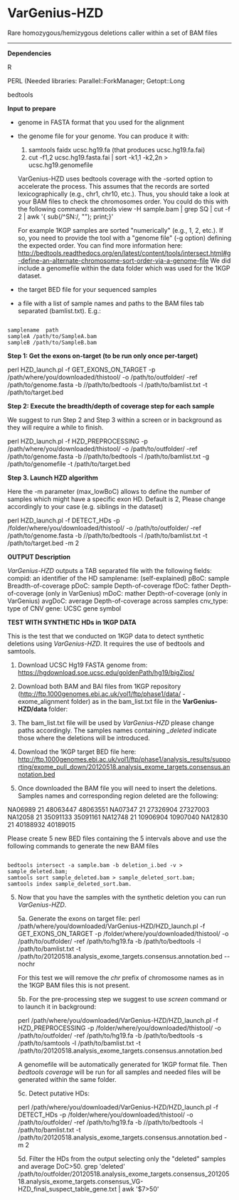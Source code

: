 # VarGenius-HZD

Rare homozygous/hemizygous deletions caller within a set of BAM files

----------------------------------------

**Dependencies**

R

PERL (Needed libraries: Parallel::ForkManager; Getopt::Long

bedtools


**Input to prepare**

- genome in FASTA format that you used for the alignment
- the genome file for your genome. You can produce it with:
	1. samtools faidx ucsc.hg19.fa (that produces ucsc.hg19.fa.fai)
	2.  cut -f1,2 ucsc.hg19.fasta.fai | sort -k1,1 -k2,2n  > ucsc.hg19.genomefile

	VarGenius-HZD uses bedtools coverage with the -sorted option to accelerate the process. This assumes that the records are sorted lexicographically (e.g., chr1, chr10, etc.). 
	Thus, you should take a look at your BAM files to check the chromosomes order. You could do this with the following command:
	samtools view -H sample.bam | grep SQ | cut -f 2 | awk '{ sub(/^SN:/, ""); print;}'

	For example 1KGP samples are sorted "numerically" (e.g., 1, 2, etc.).  If so, you need to provide the tool with a "genome file" (-g option) defining the expected order. 
	You can find more information here:
	http://bedtools.readthedocs.org/en/latest/content/tools/intersect.html#g-define-an-alternate-chromosome-sort-order-via-a-genome-file
	We did include a genomefile within the data folder which was used for the 1KGP dataset.
	 
- the target BED file for your sequenced samples
- a file with a list of sample names and paths to the BAM files tab separated (bamlist.txt). 
  E.g.:

```

samplename	path
sampleA	/path/to/SampleA.bam
sampleB	/path/to/SampleB.bam

```


**Step 1: Get the exons on-target (to be run only once per-target)**

perl HZD_launch.pl -f GET\_EXONS\_ON\_TARGET -p /path/where/you/downloaded/thistool/ -o /path/to/outfolder/ -ref /path/to/genome.fasta -b //path/to/bedtools -l /path/to/bamlist.txt  -t /path/to/target.bed

**Step 2: Execute the breadth/depth of coverage step for each sample**

We suggest to run Step 2 and Step 3 within a screen or in background as they will require a while to finish.

perl HZD_launch.pl -f HZD\_PREPROCESSING -p /path/where/you/downloaded/thistool/ -o /path/to/outfolder/ -ref /path/to/genome.fasta -b //path/to/bedtools -l /path/to/bamlist.txt -g /path/to/genomefile  -t /path/to/target.bed

**Step 3. Launch HZD algorithm**

Here the -m parameter (max_lowBoC) allows to define the number of samples which might have a specific exon HD.
Default is 2, Please change accordingly to your case (e.g. siblings in the dataset) 

perl HZD_launch.pl -f DETECT\_HDs -p /folder/where/you/downloaded/thistool/ -o /path/to/outfolder/ -ref /path/to/genome.fasta -b //path/to/bedtools -l /path/to/bamlist.txt  -t /path/to/target.bed -m 2


**OUTPUT Description**

*VarGenius-HZD* outputs a TAB separated file with the following fields:
compid: an identifier of the HD
samplename: (self-explained)
pBoC: sample Breadth-of-coverage
pDoC: sample Depth-of-coverage
fDoC: father Depth-of-coverage (only in VarGenius)
mDoC: mather Depth-of-coverage (only in VarGenius)
avgDoC: average Depth-of-coverage across samples
cnv_type: type of CNV
gene: UCSC gene symbol



**TEST WITH SYNTHETIC HDs in 1KGP DATA**

This is the test that we conducted on 1KGP data to detect synthetic deletions using *VarGenius-HZD*. 
It requires the use of bedtools and samtools.

1. Download UCSC Hg19 FASTA genome from: https://hgdownload.soe.ucsc.edu/goldenPath/hg19/bigZips/
1. Download both BAM and BAI files from 1KGP repository (http://ftp.1000genomes.ebi.ac.uk/vol1/ftp/phase1/data/ - exome\_alignment folder) as in the bam_list.txt file in the **VarGenius-HZD/data** folder: 
	
2. The bam_list.txt file will be used by *VarGenius-HZD* please change paths accordingly. The samples names containing *\_deleted* indicate those where the deletions will be introduced.
3. Download the 1KGP target BED file here: http://ftp.1000genomes.ebi.ac.uk/vol1/ftp/phase1/analysis_results/supporting/exome_pull_down/20120518.analysis_exome_targets.consensus.annotation.bed
4. Once downloaded the BAM file you will need to insert the deletions. Samples names and corresponding region deleted are the following:
	
NA06989 21 48063447 48063551
NA07347 21 27326904 27327003
NA12058 21 35091133 35091161
NA12748 21 10906904 10907040
NA12830 21 40188932 40189015

Please create 5 new BED files containing the 5 intervals above and use the following commands to generate the new BAM files
	
```
	
bedtools intersect -a sample.bam -b deletion_i.bed -v > sample_deleted.bam; 
samtools sort sample_deleted.bam > sample_deleted_sort.bam; 
samtools index sample_deleted_sort.bam.

```

5. Now that you have the samples with the synthetic deletion you can run *VarGenius-HZD*. 

	5a. Generate the exons on target file:
	perl /path/where/you/downloaded/VarGenius-HZD/HZD\_launch.pl -f GET\_EXONS\_ON\_TARGET -p /folder/where/you/downloaded/thistool/ -o /path/to/outfolder/ -ref /path/to/hg19.fa -b /path/to/bedtools -l /path/to/bamlist.txt  -t /path/to/20120518.analysis_exome_targets.consensus.annotation.bed --nochr

	For this test we will remove the *chr* prefix of chromosome names as in the 1KGP BAM files this is not present.

	5b. For the pre-processing step we suggest to use *screen* command or to launch it in background:
	
	perl /path/where/you/downloaded/VarGenius-HZD/HZD\_launch.pl -f HZD\_PREPROCESSING -p /folder/where/you/downloaded/thistool/ -o /path/to/outfolder/ -ref /path/to/hg19.fa -b /path/to/bedtools -s /path/to/samtools -l /path/to/bamlist.txt  -t /path/to/20120518.analysis_exome_targets.consensus.annotation.bed
	
	A genomefile will be automatically generated for 1KGP format file. Then *bedtools coverage* will be run for all samples and needed files will be generated within the same folder.
	
	5c. Detect putative HDs:
	
	perl /path/where/you/downloaded/VarGenius-HZD/HZD_launch.pl -f DETECT\_HDs -p /folder/where/you/downloaded/thistool/ -o /path/to/outfolder/ -ref /path/to/hg19.fa -b //path/to/bedtools -l /path/to/bamlist.txt  -t /path/to/20120518.analysis_exome_targets.consensus.annotation.bed -m 2


	5d. Filter the HDs from the output selecting only the "deleted" samples and average DoC>50.
	grep 'deleted' /path/to/outfolder/20120518.analysis_exome_targets.consensus_20120518.analysis_exome_targets.consensus_VG-HZD_final_suspect_table_gene.txt | awk '$7>50'
	


